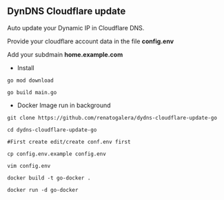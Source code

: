 ## DynDNS Cloudflare update

Auto update your Dynamic IP in Cloudflare DNS.

Provide your cloudflare account data in the file **config.env**

Add your subdmain **home.example.com**

- Install

```
go mod download

go build main.go
```

- Docker Image run in background

```
git clone https://github.com/renatogalera/dydns-cloudflare-update-go 

cd dydns-cloudflare-update-go

#First create edit/create conf.env first

cp config.env.example config.env

vim config.env

docker build -t go-docker .

docker run -d go-docker
```
